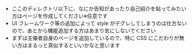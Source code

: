 - ここのディレクトリ以下に、なにか告知があったり自己紹介を貼ってみたい方はページを作成してください※任意です
- UI フレームワーク等の追加によって style がデグレしてしまうのは仕方ないので、あとから機能追加する方はあまり気にしないでください
- まずは主催者自身のページを追加しているので、特に CSS にこだわりが無い方はまるっと真似するといいかなと思います
